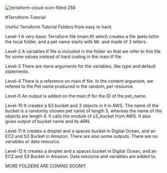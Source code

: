 ![terraform-cloud-icon-filled-256](https://github.com/mtahran/Terraform-Tutorial/assets/126840633/7822797f-72b4-4447-922b-e8c7cddb5908)

#Terraform-Tutorial

Useful Terraform Tutorial Folders from easy to hard.

Level-1
A very basic Terraform file (main.tf) which creates a file (pets.txt)in the local folder, and a pet name starts with Mr. and made of 3 letters.

Level-2
A variables.tf file is included in the folder so that we refer to this file for some values instead of hard coding in the main.tf file.

Level-3
There are more arguments for the variables, like type and default statements.

Level-4
There is a reference on main.tf file. In the content argument, we refered to the Pet name produced in the random_pet resource.

Level-5
An output is added on the main.tf for the ID of the pet_name.


Level-10
It creates a S3 bucket and 3 objects in it in AWS. The name of the bucket is a randomly chosen pet name of length 5, whereas the name of the objects are length 4. It calls the module of s3_bucket from AWS. It also gives output of bucket name and its ARN.

Level-11
It creates a droplet and a spaces bucket in Digital Ocean, and an EC2 and S3 Bucket in Amazon. There are also some outputs. There are no variables or data resource.

Level-12
It creates a droplet and a spaces bucket in Digital Ocean, and an EC2 and S3 Bucket in Amazon. Data resource and variables are added to.

MORE FOLDERS ARE COMING SOON!!! 
